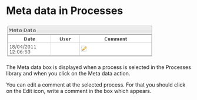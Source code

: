 <!--
parent:
    title: Manage_Processes
author:
    - 'Jérôme Bogaerts'
created_at: '2012-04-17 14:24:51'
updated_at: '2013-03-13 14:28:36'
tags:
    - 'Manage Processes'
-->

Meta data in Processes
======================

![](../resources/processes-metadata.png)

The Meta data box is displayed when a process is selected in the Processes library and when you click on the Meta data action.<br/>

You can edit a comment at the selected process. For that you should click on the Edit icon, write a comment in the box which appears.

